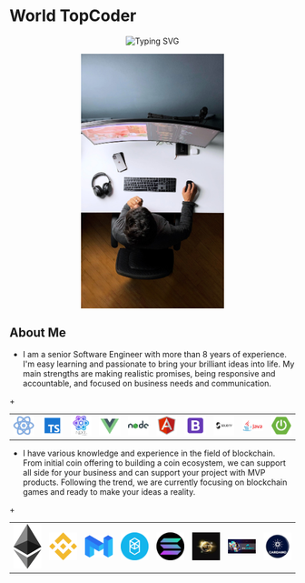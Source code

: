 # World TopCoder

<div align="center">
 <img src="https://readme-typing-svg.herokuapp.com?font=Fira+Code&pause=1000&color=F73196&width=435&lines=Excellent+problem-solving+skills;Confidence+to+achieve;Can-do+attitude+toward+any+challenge" alt="Typing SVG" />
</div>

<p align="center">
	<img align="center" src="https://github.com/worldtopcoder/worldtopcoder/blob/main/coding.jpg?raw=true" style="width: 50%" />
</p>

## About Me

- I am a senior Software Engineer with more than 8 years of experience. 
I'm easy learning and passionate to bring your brilliant ideas into life. 
My main strengths are making realistic promises, being responsive and accountable, and focused on business needs and communication.

<table>
  <tr>
    <td><img src="https://github.com/worldtopcoder/worldtopcoder/blob/main/react.png" width="200"></td>
    <td><img src="https://github.com/worldtopcoder/worldtopcoder/blob/main/typescript.png" width="200"></td>
    <td><img src="https://github.com/worldtopcoder/worldtopcoder/blob/main/next.png" width="200"></td>
    <td><img src="https://github.com/worldtopcoder/worldtopcoder/blob/main/vue.png" width="200"></td>
    <td><img src="https://github.com/worldtopcoder/worldtopcoder/blob/main/node.png" width="200"></td>
    +<td><img src="https://github.com/worldtopcoder/worldtopcoder/blob/main/angular.png" width="200"></td>
    <td><img src="https://github.com/worldtopcoder/worldtopcoder/blob/main/bootstrap.png" width="200"></td>
    <td><img src="https://github.com/worldtopcoder/worldtopcoder/blob/main/solidity.png" width="200"></td>
    <td><img src="https://github.com/worldtopcoder/worldtopcoder/blob/main/java.png" width="200"></td>
    <td><img src="https://github.com/worldtopcoder/worldtopcoder/blob/main/springboot.png" width="200"></td>
  </tr>
</table>

- I have various knowledge and experience in the field of blockchain.
From initial coin offering to building a coin ecosystem, we can support all side for your business and can support your project with MVP products.
Following the trend, we are currently focusing on blockchain games and ready to make your ideas a reality.

<table>
  <tr>
    <td><img src="https://github.com/worldtopcoder/worldtopcoder/blob/main/ethereum.png" width="200"></td>
    <td><img src="https://github.com/worldtopcoder/worldtopcoder/blob/main/bsc.png" width="200"></td>
    <td><img src="https://github.com/worldtopcoder/worldtopcoder/blob/main/matic.png" width="200"></td>
    <td><img src="https://github.com/worldtopcoder/worldtopcoder/blob/main/fantom.png" width="200"></td>
    <td><img src="https://github.com/worldtopcoder/worldtopcoder/blob/main/solana.png" width="200"></td>
    <td><img src="https://github.com/worldtopcoder/worldtopcoder/blob/main/nft.jpg" width="200"></td>
    +<td><img src="https://github.com/worldtopcoder/worldtopcoder/blob/main/p2e.jpg" width="200"></td>
    <td><img src="https://github.com/worldtopcoder/worldtopcoder/blob/main/cardano.png" width="200"></td>
  </tr>
</table>	
